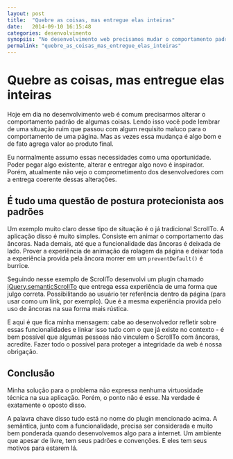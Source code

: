 ```yaml
---
layout: post
title:  "Quebre as coisas, mas entregue elas inteiras"
date:   2014-09-10 16:15:48
categories: desenvolvimento
synopsis: "No desenvolvimento web precisamos mudar o comportamento padrão de algumas coisas mas algo que não pode ser deixado de lado é a semântica. Vamos falar um pouco sobre isso?"
permalink: "quebre_as_coisas_mas_entregue_elas_inteiras"
---
```


# Quebre as coisas, mas entregue elas inteiras

Hoje em dia no desenvolvimento web é comum precisarmos alterar o comportamento padrão de algumas coisas. Lendo isso você pode lembrar de uma situação ruim que passou com algum requisito maluco para o comportamento de uma página. Mas as vezes essa mudança é algo bom e de fato agrega valor ao produto final.

Eu normalmente assumo essas necessidades como uma oportunidade. Poder pegar algo existente, alterar e entregar algo novo é inspirador. Porém, atualmente não vejo o comprometimento dos desenvolvedores com a entrega coerente dessas alterações.

## É tudo uma questão de postura protecionista aos padrões

Um exemplo muito claro desse tipo de situação é o já tradicional ScrollTo. A aplicação disso é muito simples. Consiste em animar o comportamento das âncoras. Nada demais, até que a funcionalidade das âncoras é deixada de lado. Prover a experiência de animação da rolagem da página e deixar toda a experiência provida pela âncora morrer em um `preventDefault()` é burrice.

Seguindo nesse exemplo de ScrollTo desenvolvi um plugin chamado [jQuery.semanticScrollTo](https://github.com/viniciusalmeida/jQuery.semanticScrollTo) que entrega essa experiência de uma forma que julgo correta. Possibilitando ao usuário ter referência dentro da página (para usar como um link, por exemplo). Que é a mesma experiência provida pelo uso de âncoras na sua forma mais rústica.

E aqui é que fica minha mensagem: cabe ao desenvolvedor refletir sobre essas funcionalidades e linkar isso tudo com o que já existe no contexto - é bem possível que algumas pessoas não vinculem o ScrollTo com âncoras, acredite. Fazer todo o possível para proteger a integridade da web é nossa obrigação.

## Conclusão

Minha solução para o problema não expressa nenhuma virtuosidade técnica na sua aplicação. Porém, o ponto não é esse. Na verdade é exatamente o oposto disso.

A palavra chave disso tudo está no nome do plugin mencionado acima. A semântica, junto com a funcionalidade, precisa ser considerada e muito bem ponderada quando desenvolvemos algo para a internet. Um ambiente que apesar de livre, tem seus padrões e convenções. E eles tem seus motivos para estarem lá.
